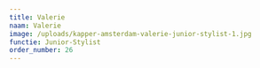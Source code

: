 ```yaml
---
title: Valerie
naam: Valerie
image: /uploads/kapper-amsterdam-valerie-junior-stylist-1.jpg
functie: Junior-Stylist
order_number: 26
---
```


